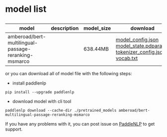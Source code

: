 #  model list

##  

| model  | description | model_size  | download         |
| --- | --- | --- | --- |
|amberoad/bert-multilingual-passage-reranking-msmarco|  | 638.44MB | [model_config.json](https://bj.bcebos.com/paddlenlp/models/community/amberoad/bert-multilingual-passage-reranking-msmarco/model_config.json)<br>[model_state.pdparams](https://bj.bcebos.com/paddlenlp/models/community/amberoad/bert-multilingual-passage-reranking-msmarco/model_state.pdparams)<br>[tokenizer_config.json](https://bj.bcebos.com/paddlenlp/models/community/amberoad/bert-multilingual-passage-reranking-msmarco/tokenizer_config.json)<br>[vocab.txt](https://bj.bcebos.com/paddlenlp/models/community/amberoad/bert-multilingual-passage-reranking-msmarco/vocab.txt) |

or you can download all of model file with the following steps:

* install paddlenlp

```shell
pip install --upgrade paddlenlp
```

* download model with cli tool

```shell
paddlenlp download --cache-dir ./pretrained_models amberoad/bert-multilingual-passage-reranking-msmarco
```

If you have any problems with it, you can post issue on [PaddleNLP](https://github.com/PaddlePaddle/PaddleNLP) to get support.
